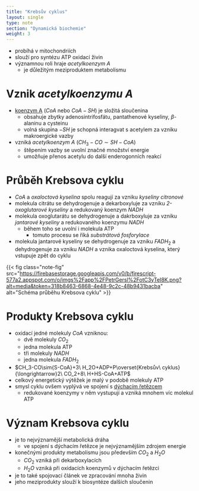 ```yaml
---
title: "Krebsův cyklus"
layout: single
type: note
section: "Dynamická biochemie"
weight: 3
---
```

- probíhá v mitochondriích
- slouží pro syntézu ATP oxidací živin
- významnou roli hraje _acetylkoenzym A_
    - je důležitým meziproduktem metabolismu
# Vznik _acetylkoenzymu A_
- [koenzym A](/notes/research/chemistry/biochemistry/descriptive-biochemistry/nucleic-acids#koenzym-a) ($CoA$ nebo $CoA-SH$) je složitá sloučenina
    - obsahuje zbytky adenosintrifosfátu, pantathenové kyseliny, $\beta$-alaninu a cysteinu
    - volná skupina $-SH$ je schopná interagvat s acetylem za vzniku makroergické vazby
- vzniká _acetylkoenzym A_ ($CH_3-CO\sim{SH-CoA}$)
    - štěpením vazby se uvolní značné množství energie
    - umožňuje přenos acetylu do další enderogonních reakcí
# Průběh Krebsova cyklu
- $CoA$ a _oxaloctová kyselina_ spolu reagují za vzniku _kyseliny citronové_
- molekula citrátu se dehydrogenuje a dekarboxyluje za vzniku _2-oxoglutarové kyseliny_ a redukovaný koenzym $NADH$
- molekula oxoglutarátu se dehydrogenuje a dakrboxyluje za vzniku _jantarové kyseliny_ a redukovaného koenzymu $NADH$
    - během toho se uvolní i molekula ATP
        - tomuto procesu se říká _substrátová fosforylace_
- molekula jantarové kyseliny se dehydrogenuje za vzniku $FADH_2$ a dehydrogenuje za vzniku $NADH$ a vznika oxaloctová kyselina, který vstupuje zpět do cyklu

{{< fig class="note-fig" src="https://firebasestorage.googleapis.com/v0/b/firescript-577a2.appspot.com/o/imgs%2Fapp%2FPetrGersl%2FotC3yTeI8K.png?alt=media&token=318b8463-6868-4e48-9c2c-48b9431bacba" alt="Schéma průběhu Krebsova cyklu" >}}

# Produkty Krebsova cyklu
- oxidací jedné molekuly $CoA$ vzniknou:
    - dvě molekuly $CO_2$
    - jedna molekula ATP
    - tři molekuly $NADH$
    - jedna molekula $FADH_2$
- $CH_3-CO\sim{S-CoA}+3\ H_2O+ADP+P\overset{Krebsův\ cyklus}{\longrightarrow}2\ CO_2+8\ H+HS-CoA+ATP$
- celkový energetický výtěžek je malý v podobě molekuly ATP
- smysl cyklu ovšem vyplývá ve spojení s [dýchacím řetězcem](/notes/research/chemistry/biochemistry/dynamic-biochemistry/respiratory-chain)
    - redukované koenzymy v něm vystupují a vzniká mnohem víc molekul ATP
# Význam Krebsova cyklu
- je to nejvýznamější metabolická dráha
    - ve spojení s dýchacím řetězce je nejvýznamějším zdrojem energie
- konečnými produkty metabolismu jsou především $CO_2$ a $H_2O$
    - $CO_2$ vzniká při dekarboxylacích
    - $H_2O$ vzniká při oxidacích koenzymů v dýchacím řetězci
- je to také spojovací článek ve zpracování mnoha živin
- jeho meziprodukty slouží k biosyntéze dalších sloučenin